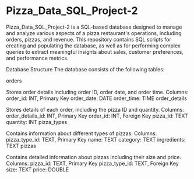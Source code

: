 # Pizza_Data_SQL_Project-2

Pizza_Data_SQL_Project-2 is a SQL-based database designed to manage and analyze various aspects of a pizza restaurant's operations, including orders, pizzas, and revenue. This repository contains SQL scripts for creating and populating the database, as well as for performing complex queries to extract meaningful insights about sales, customer preferences, and performance metrics.

Database Structure
The database consists of the following tables:

orders

Stores order details including order ID, order date, and order time.
Columns:
order_id: INT, Primary Key
order_date: DATE
order_time: TIME
order_details

Stores details of each order, including the pizza ID and quantity.
Columns:
order_details_id: INT, Primary Key
order_id: INT, Foreign Key
pizza_id: TEXT
quantity: INT
pizza_types

Contains information about different types of pizzas.
Columns:
pizza_type_id: TEXT, Primary Key
name: TEXT
category: TEXT
ingredients: TEXT
pizzas

Contains detailed information about pizzas including their size and price.
Columns:
pizza_id: TEXT, Primary Key
pizza_type_id: TEXT, Foreign Key
size: TEXT
price: DOUBLE
